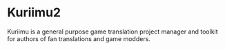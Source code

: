 # Kuriimu2
Kuriimu is a general purpose game translation project manager and toolkit for authors of fan translations and game modders.
